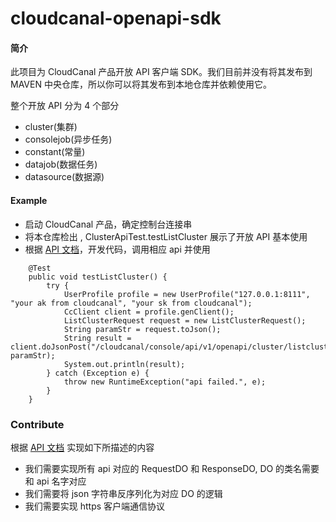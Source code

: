 # cloudcanal-openapi-sdk


#### 简介

此项目为 CloudCanal 产品开放 API 客户端 SDK。我们目前并没有将其发布到 MAVEN 中央仓库，所以你可以将其发布到本地仓库并依赖使用它。

整个开放 API 分为 4 个部分
- cluster(集群)
- consolejob(异步任务)
- constant(常量)
- datajob(数据任务)
- datasource(数据源)

#### Example

- 启动 CloudCanal 产品，确定控制台连接串
- 将本仓库检出 , ClusterApiTest.testListCluster 展示了开放 API 基本使用
- 根据 [API 文档](https://doc.clougence.com/docs/en/api_constant_cachevalueformats)，开发代码，调用相应 api 并使用

```
    @Test
    public void testListCluster() {
        try {
            UserProfile profile = new UserProfile("127.0.0.1:8111", "your ak from cloudcanal", "your sk from cloudcanal");
            CcClient client = profile.genClient();
            ListClusterRequest request = new ListClusterRequest();
            String paramStr = request.toJson();
            String result = client.doJsonPost("/cloudcanal/console/api/v1/openapi/cluster/listclusters", paramStr);
            System.out.println(result);
        } catch (Exception e) {
            throw new RuntimeException("api failed.", e);
        }
    }
```

### Contribute

根据 [API 文档](https://doc.clougence.com/docs/en/api_constant_cachevalueformats) 实现如下所描述的内容

- 我们需要实现所有 api 对应的 RequestDO 和 ResponseDO, DO 的类名需要和 api 名字对应
- 我们需要将 json 字符串反序列化为对应 DO 的逻辑
- 我们需要实现 https 客户端通信协议
